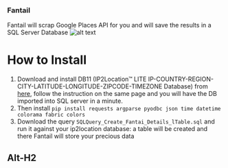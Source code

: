 ### Fantail
Fantail will scrap Google Places API for you and will save the results in a SQL Server Database 
![alt text](http://www.ngamanuimages.org.nz/images/lres/d03689.jpg)

How to Install
======

1) Download and install DB11 (IP2Location™ LITE IP-COUNTRY-REGION-CITY-LATITUDE-LONGITUDE-ZIPCODE-TIMEZONE Database) from [here](https://http://lite.ip2location.com/database/ip-country-region-city-latitude-longitude-zipcode-timezone), follow the instruction on the same page and you will have the DB imported into SQL server in a minute. 
2) Then install `pip install requests argparse pyodbc json time datetime colorama fabric colors`
3) Download the query `SQLQuery_Create_Fantai_Details_lTable.sql` and run it against your ip2location database: a table will be created and there Fantail will store your precious data  

Alt-H2
------

